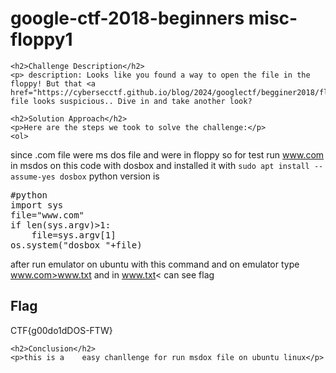 
<!DOCTYPE html>
<html>

<body>
    <h1>google-ctf-2018-beginners misc-floppy1</h1>

    <h2>Challenge Description</h2>
    <p> description: Looks like you found a way to open the file in the floppy! But that <a href="https://cybersecctf.github.io/blog/2024/googlectf/begginer2018/floppymisc2/attachments/temp_extract/www.com">www.com<</a>  file looks suspicious.. Dive in and take another look?
 
</p>
 
    <h2>Solution Approach</h2>
    <p>Here are the steps we took to solve the challenge:</p>
    <ol>
since .com file were ms dos file and were in floppy so for test run www.com in msdos on this code with dosbox and installed it with <code>sudo apt install --assume-yes dosbox</code>
python version is 
<pre>
#python
import sys
file="www.com"
if len(sys.argv)>1:
    file=sys.argv[1]
os.system("dosbox "+file)
</pre>
 after run emulator on ubuntu with this command and on emulator type www.com>www.txt and in <a href="https://cybersecctf.github.io/blog/2024/googlectf/begginer2018/floppymisc2/attachments/temp_extract/www.txt">www.txt<</a> can see flag
    </ol>
<br>
    <h2>Flag</h2>
    <p class="flag">CTF{g00do1dDOS-FTW}
</p>

    <h2>Conclusion</h2>
    <p>this is a    easy chanllenge for run msdox file on ubuntu linux</p>
</body>
</html>





